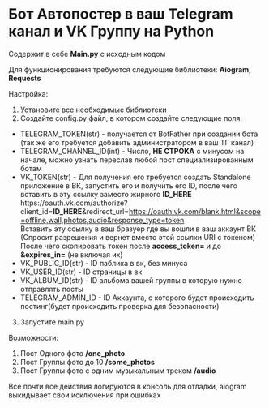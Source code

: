 # Бот Автопостер в ваш Telegram канал и VK Группу на Python

Содержит в себе **Main.py** с исходным кодом

Для функционирования требуются следующие библиотеки: **Aiogram**, **Requests**

Настройка:  
1. Установите все необходимые библиотеки  
2. Создайте config.py файл, в котором создайте следующие поля:  
  * TELEGRAM_TOKEN(str) - получается от BotFather при создании бота (так же его требуется добавить администратором в ваш ТГ канал)  
  * TELEGRAM_CHANNEL_ID(int) - Число, **НЕ СТРОКА** с минусом на начале, можно узнать переслав любой пост специализированным ботам
  * VK_TOKEN(str) - Для получения его требуется создать Standalone приложение в ВК, запустить его и получить его ID, после чего вставить в эту ссылку заместо жирного **ID_HERE**  
  https[]()://oauth.vk.com/authorize?client_id=**ID_HERE**&redirect_url=https://oauth.vk.com/blank.html&scope=offline,wall,photos,audio&response_type=token  
  Вставить эту ссылку в ваш бразуер где вы вошли в ваш аккаунт ВК (Спросит разрешения и вернет вместо этой ссылки URI с токеном)
  После чего скопировать токен после **access_token=** и до **&expires_in=** (не включая их)
  * VK_PUBLIC_ID(str) - ID паблика в вк, без минуса
  * VK_USER_ID(str) - ID страницы в вк
  * VK_ALBUM_ID(str) - ID альбома вашей группы в которую нужно отправлять посты
  * TELEGRAM_ADMIN_ID - ID Аккаунта, с которого будет происходить постинг(будет происходить проверка для безопасности)  
3. Запустите main.py  

Возможности:  
1. Пост Одного фото **/one_photo**
2. Пост Группы фото до 10 **/some_photos**
3. Пост Группы фото с одним музыкальным треком **/audio**

Все почти все действия логируются в консоль для отладки, aiogram выкидывает свои исключения при ошибках
